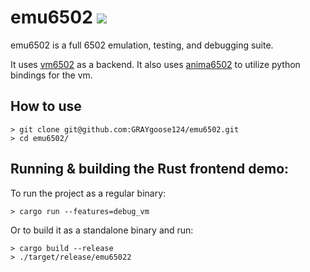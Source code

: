 # emu6502 ![](https://github.com/GRAYgoose124/emu6502/actions/workflows/tests.yml/badge.svg)

emu6502 is a full 6502 emulation, testing, and debugging suite.

It uses [vm6502](https://github.com/GRAYgoose124/vm6502) as a backend.
It also uses [anima6502](https://github.com/GRAYgoose124/anima6502) to utilize python bindings for the vm.

## How to use   
    > git clone git@github.com:GRAYgoose124/emu6502.git
    > cd emu6502/

## Running & building the Rust frontend demo:
To run the project as a regular binary:

    > cargo run --features=debug_vm

Or to build it as a standalone binary and run:

    > cargo build --release
    > ./target/release/emu65022
